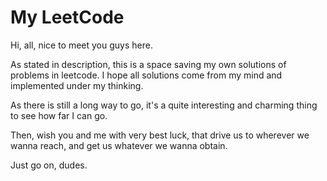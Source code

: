 # My LeetCode

Hi, all, nice to meet you guys here.

As stated in description, this is a space saving my own solutions of problems in leetcode. I hope all solutions come from my mind and implemented under my thinking.

As there is still a long way to go, it's a quite interesting and charming thing to see how far I can go.

Then, wish you and me with very best luck, that drive us to wherever we wanna reach, and get us whatever we wanna obtain.

Just go on, dudes.

